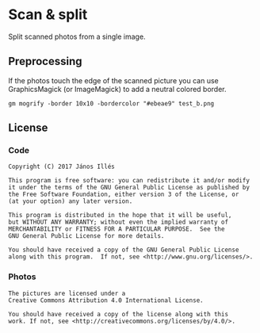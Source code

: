 # Scan & split

Split scanned photos from a single image.

## Preprocessing

If the photos touch the edge of the scanned picture you can use GraphicsMagick
(or ImageMagick) to add a neutral colored border.

```
gm mogrify -border 10x10 -bordercolor "#ebeae9" test_b.png
```

## License


### Code

    Copyright (C) 2017 János Illés

    This program is free software: you can redistribute it and/or modify
    it under the terms of the GNU General Public License as published by
    the Free Software Foundation, either version 3 of the License, or
    (at your option) any later version.

    This program is distributed in the hope that it will be useful,
    but WITHOUT ANY WARRANTY; without even the implied warranty of
    MERCHANTABILITY or FITNESS FOR A PARTICULAR PURPOSE.  See the
    GNU General Public License for more details.

    You should have received a copy of the GNU General Public License
    along with this program.  If not, see <http://www.gnu.org/licenses/>.


### Photos

    The pictures are licensed under a
    Creative Commons Attribution 4.0 International License.

    You should have received a copy of the license along with this
    work. If not, see <http://creativecommons.org/licenses/by/4.0/>.
